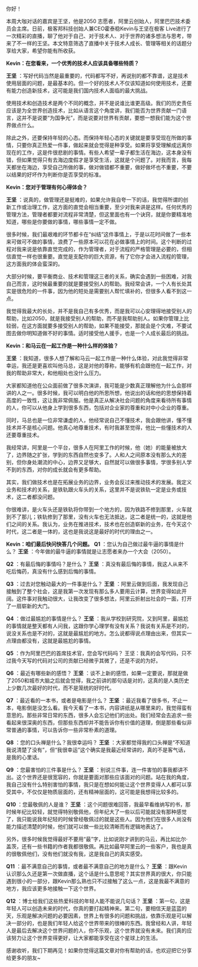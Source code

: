 你好！

本周大咖对话的嘉宾是王坚，他是2050 志愿者，阿里云创始人，阿里巴巴技术委员会主席。日前，极客邦科技创始人兼CEO霍泰稳Kevin与王坚在极客 Live进行了一次精彩的直播，聊了他对于自己、对于技术人、对于世界的诸多想法与思考，带来了不一样的王坚。本文特意筛选了直播中关于技术人成长、管理等相关的话题分享给大家，希望你能有所收获。

**Kevin：在您看来，一个优秀的技术人应该具备哪些特质？** 

**王坚** ：写好代码当然是最重要的，代码都写不好，再说别的都不靠谱，这是技术使用层面的问题，是最基本的。但一个好的技术人不仅该知道如何使用技术，还要有能力创造新技术，这可能是我们国内技术人面临的最大挑战。

使用技术和创造技术是两个不同的概念，并不是说谁比谁更高级。我们的历史责任应该是为全世界创造技术，比如从语言这个角度讲，我们能否为世界贡献一门语言，这并不是说要“为国争光”，而是说要对世界有贡献，要想一想我们能为这个世界做点什么。

除此之外，还要保持年轻的心态。而保持年轻心态的关键就是要享受现在所做的事情，只要你真正热爱一件事，做起来就会觉得是种享受。如果将享受理解成远离你现在的工作，这是件很悲剧的事情。有些人希望一辈子都生活在海边，这本身没有错，但如果觉得只有去海边度假才是享受生活，这就是个问题了。对我而言，我每天都坐在海边，享受自己所做的事，做对做错都不重要，做好做坏也不重要，不要以结果的好坏作为判断你是否享受的标准。

**Kevin：您对于管理有何心得体会？** 

**王坚** ：说真的，做管理还是挺难的，如果允许我自夸一下的话，我觉得所谓的创新工作或治理工作，这方面的直觉会相当重要，至少对我来讲是这样。任何优秀的管理方法，管理者都要对流程非常清楚，但这里面也有一个诀窍，就是你要精准地知道，哪些是你要做的事情，哪些事情一定不做。

很多时候，我们最艰难的环节都卡在“纠结”这件事情上，于是以花时间做了一些本来可做可不做的事情，浪费了一些原本可以花在必做事情上的时间。这个判断的过程对我来说是依靠直觉完成的，作为管理者，对于流程的严格管理是必要的，但相信直觉一样也很重要。直觉是支配你的巨大资源，有了它你才会进入流程的管理，这方面我的体会蛮深的。

大部分时候，要平衡商业、技术和管理这三者的关系，确实会遇到一些困难，对我自己而言，这时候最重要的就是要接受别人的帮助。我经常会讲，一个人有长处其实是很危险的一件事，因为他的短处是需要别人帮忙填补的，但很多人看不到这一点。

我觉得我最大的长处，并不是我自己有多优秀，而是我可以心安理得地接受别人的帮助，比如2050，就是我接受别人的帮助，而不是我帮助别人。如果你管理上比较弱，在这方面就要多接受别人的帮助，如果不能接受，那就会是个灾难，不要试图去做你明知道做不好的事情。适时接受他人援手，也是一个人成长最后的挑战。

**Kevin：和马云在一起工作是一种什么样的体验？** 

**王坚** ：我知道，很多人想了解和马云一起工作是一种什么体验，对此我觉得非常幸运，我还是更喜欢叫他马总，这是对他的尊称，能够有机会跟他在一起工作，对我的帮助非常大，和他相处也没什么压力。

大家都知道他在公众面前做了很多次演讲，我可能是少数真正理解他为什么会那样讲的人之一。很多时候，我可以明白他的所思所想，他说出的话和他的思想保持着高度的一致性，这让我非常佩服。他是真正从解决社会问题的角度来看待所有事情的人，你可以从他身上学到很多东西，包括对企业家的尊重和对中小企业的尊重。

同时，马总也是一位非常谦虚的人，他经常说自己不懂技术，我会跟他讲，懂不懂技术并不是核心问题。他真心地尊重技术，有时我甚至觉得，他比一些懂技术的人还要尊重技术。

我经常讲，阿里是一个平台，很多人在阿里工作的时候，他（她）的能量被放大了，边界随之扩张，学到的东西自然也变多了。人和人之间原本没有那么大的差别，但你身处潮流的中心，边界又足够大，自然就可以做很多事情，学很多别人学不到的东西，对你的成长就会有更多帮助。

其实，我们做技术也是在拓展业务的边界，业务会反过来推动技术的发展。我定义业务和技术的关系，是铁轨跟火车头的关系，这里并不是说铁轨一定是业务或技术，这二者都没问题。

你很难讲，是火车头还是铁轨将你带到一个地方的，因为铁路不修到那里，火车就到不了那儿；铁轨修到了那里，没有火车也无法抵达，这二者是统一的，这就是他们之间的关系。我认为，业务在推进技术，技术也在创造崭新的业务，在今天这个时代，这二者是一体的，这也是我说这是最好的时代的理由之一。

**Kevin：咱们最后快问快答几个问题。** 
**Q1** ：您认为自己做过最牛逼的事情是什么？
**王坚** ：今年做的最牛逼的事情就是让志愿者来办一个大会（2050）。

**Q2** ：有最后悔的事情吗？是什么？
**王坚** ：真没有最后悔的事情，我这人从来不吃后悔药，真没有什么感到后悔的事情。

**Q3** ：过去对您触动最大的一件事是什么？
**王坚** ：阿里云做到后面，我发现自己接触到了整个社会，这是我第一次发现有那么多人要用云计算，世界变得如此开阔。这件事对我触动很大，让我改变了很多想法，阿里云折射出社会的一面，打开了一扇崭新的大门。

**Q4** ：做过最尴尬的事情是什么？
**王坚** ：我从学校到研究院，又到阿里，最尴尬的事情就是整天都有人问我，这跟你学心理学有没有关系？我说有关系是不对的，说没关系也是不对的，这就是最尴尬的地方。怎么说都得说点理由出来，但其实一点理由都没有，这就是最尴尬的事情。

**Q5** ：作为阿里巴巴的首席技术官，您会写代码吗？
王坚：我真的会写代码，只不过我今天写的代码对公司的贡献已经微乎其微了，还是不说的为好。

**Q6** ：最近有哪些新的感悟？
**王坚** ：谈不上新的感悟，如果一定要说，那就是做了2050和城市大脑之后就会觉得，我之前讲的那句话是对的，这真的是人类历史上少数几次最好的时代，而不是笼统的好时代。

**Q7** ：最近看的一本书，或者是电影是什么？
**王坚** ：最近我看了很多书，不止一本，电影倒是没怎么看。我今天看了一本书，内容讲纸是从哪里来的，我觉得蛮有意思的。那些非常日常的东西，很多人会忘记他们的出处。我们经常会去追求一些看起来很深奥的东西，但那些东西却并不能告诉你有价值的道理，倒是那些看似非常普通的事情，可以告诉你一些非常朴素的道理。

**Q8** ：您的口头禅是什么？我很幸运吗？
**王坚** ：大家都觉得我的口头禅是“不知道我说清楚了没有”，但“我很幸运”这个确实是我最近经常讲的，真的不是客气话，是我的心里话。

**Q9** ：您最害怕的三件事是什么？
**王坚** ：别说三件事，连一件害怕的事我都讲不出。这个世界还是很宽容的，你就是要面对那些应该面对的问题。站在我的角度，我自己没有什么特别害怕的事情，我只是在想如何能让这个世界变得人人都可以享受其中，不仅仅是物质层面的，还有精神层面的，这可能是我想得比较多的。

**Q10** ：您最敬佩的人是谁？
**王坚** ：这个问题很难回答，我最早看维纳写的书，那时候年纪比较轻，就觉得特别敬佩他，但年纪大了一些以后可能就没有那种感觉了，我只能说我年纪轻的时候曾经敬佩过的就是这些人。因为他们在很多人尚没有能力描述清楚的时候，他们就可以做一些比较清晰而有逻辑地表达了。

另外，很多时候我觉得最好不要用“最”字，比如说刚才讲到的马云，再比如比尔·盖茨，还有一些书籍的作者我都很敬佩。再比如最早阿里云的一些客户，我也是真的很敬佩他们，没有他们就没有我，这是我自己的真实感受。

**Q11** ：最不满意自己的事情，或者最不满意自己的地方是什么？
**王坚** ：跟Kevin认识那么久还是第一次做直播，这个话是什么意思呢？其实世界真的很大，你只能遇到很小的一部分，跟Kevin那么熟也只不过接触了这么一点，这是我最不满意的地方，我应该更多地接触一下这个世界。

**Q12** ：博士给我们这些热爱科技的年轻人能不能说几句话？
**王坚** ：第一句，这是年轻人可以创造未来的时代，你真的要打起精神来。第二句，要相信天是蓝蓝的天，乐观是解决问题的必要因素，世界上有很多的问题和挑战，依靠乐观是可以解决一部分的，也是我们年轻人给这个世界带来的很棒的东西。我曾经和人讲，年轻人是最后去解决这个世界问题的人，你不乐观，这个世界就没有未来。我们真的应该努力让这个世界变得更好，让大家都能享受在这个星球上的生活。

感谢收听，我们下期再见！如果你觉得这篇文章对你有帮助的话，也欢迎把它分享给更多的朋友~

